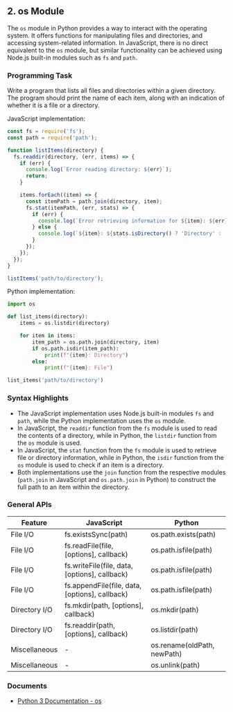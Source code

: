 

## 2. os Module

The `os` module in Python provides a way to interact with the operating system. It offers functions for manipulating files and directories, and accessing system-related information. In JavaScript, there is no direct equivalent to the `os` module, but similar functionality can be achieved using Node.js built-in modules such as `fs` and `path`.

### Programming Task

Write a program that lists all files and directories within a given directory. The program should print the name of each item, along with an indication of whether it is a file or a directory.

JavaScript implementation:
```javascript
const fs = require('fs');
const path = require('path');

function listItems(directory) {
  fs.readdir(directory, (err, items) => {
    if (err) {
      console.log(`Error reading directory: ${err}`);
      return;
    }

    items.forEach((item) => {
      const itemPath = path.join(directory, item);
      fs.stat(itemPath, (err, stats) => {
        if (err) {
          console.log(`Error retrieving information for ${item}: ${err}`);
        } else {
          console.log(`${item}: ${stats.isDirectory() ? 'Directory' : 'File'}`);
        }
      });
    });
  });
}

listItems('path/to/directory');
```

Python implementation:
```python
import os

def list_items(directory):
    items = os.listdir(directory)

    for item in items:
        item_path = os.path.join(directory, item)
        if os.path.isdir(item_path):
            print(f"{item}: Directory")
        else:
            print(f"{item}: File")

list_items('path/to/directory')
```

### Syntax Highlights

- The JavaScript implementation uses Node.js built-in modules `fs` and `path`, while the Python implementation uses the `os` module.
- In JavaScript, the `readdir` function from the `fs` module is used to read the contents of a directory, while in Python, the `listdir` function from the `os` module is used.
- In JavaScript, the `stat` function from the `fs` module is used to retrieve file or directory information, while in Python, the `isdir` function from the `os` module is used to check if an item is a directory.
- Both implementations use the `join` function from the respective modules (`path.join` in JavaScript and `os.path.join` in Python) to construct the full path to an item within the directory.



### General APIs

| Feature | JavaScript | Python |
|---------|------------|--------|
| File I/O | fs.existsSync(path) | os.path.exists(path) |
| File I/O | fs.readFile(file, [options], callback) | os.path.isfile(path) |
| File I/O | fs.writeFile(file, data, [options], callback) | os.path.isfile(path) |
| File I/O | fs.appendFile(file, data, [options], callback) | os.path.isfile(path) |
| Directory I/O | fs.mkdir(path, [options], callback) | os.mkdir(path) |
| Directory I/O | fs.readdir(path, [options], callback) | os.listdir(path) |
| Miscellaneous | - | os.rename(oldPath, newPath) |
| Miscellaneous | - | os.unlink(path) |

### Documents

- [Python 3 Documentation - os](https://docs.python.org/3/library/os.html)

